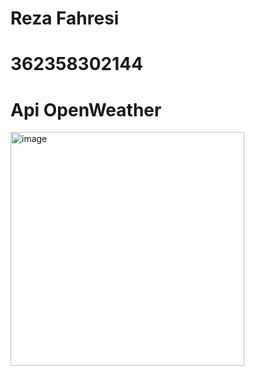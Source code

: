 # Reza Fahresi
# 362358302144

# Api OpenWeather
<img width="374" alt="image" src="https://github.com/user-attachments/assets/2720943d-e574-428a-9310-7fc75385c262" />
